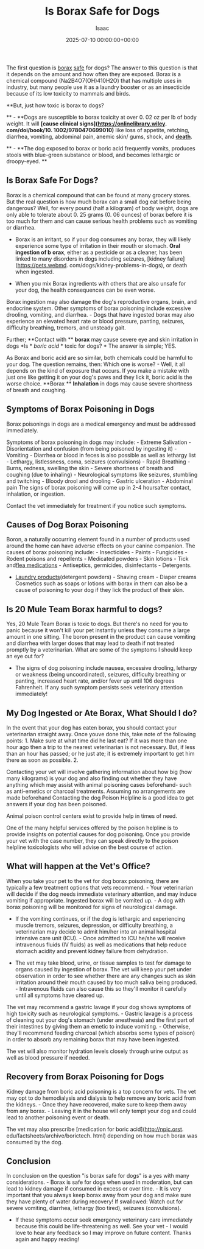 ﻿---
title: Is Borax Safe for Dogs
description: The first question is, is borax safe for dogs? The answer to this question is that it depends on the amount and how often they are exposed. Borax is a...
slug: /is-borax-safe-for-dogs/
date: 2025-07-10 00:00:00+00:00
lastmod: 2025-07-10 00:00:00+03:00
author: Isaac
categories:
- Fleas
- Guide
tags:
- fleas
- borax
- safe
layout: post
---

The first question is [borax](https://pestpolicy.com/is-borax-safe-for-cats/) [safe](https://pestpolicy.com/pet-safe-roach-killer/) for dogs? The answer to this question is that it depends on the amount and how often they are exposed. Borax is a chemical compound (Na2B4O7(OH)410H2O) that has multiple uses in industry, but many people use it as a laundry booster or as an insecticide because of its low toxicity to mammals and birds.

**But, just how toxic is borax to dogs?

** - **Dogs are susceptible to borax toxicity at over 0. 02 oz per lb of body weight. It will **[**cause clinical signs**](https://onlinelibrary.wiley. com/doi/book/10. 1002/9780470699010)** like loss of appetite, retching, diarrhea, vomiting, abdominal pain, anemic skin/ gums, shock, and **[**death**](https://jamanetwork.com/journals/jama/article-abstract/274229)**.

** - **The dog exposed to borax or boric acid frequently vomits, produces stools with blue-green substance or blood, and becomes lethargic or droopy-eyed. **

##  **Is Borax Safe For Dogs?**

Borax is a chemical compound that can be found at many grocery stores. But the real question is how much borax can a small dog eat before being dangerous? Well, for every pound (half a kilogram) of body weight, dogs are only able to tolerate about 0. 25 grams (0. 06 ounces) of borax before it is too much for them and can cause serious health problems such as vomiting or diarrhea.

- Borax is an irritant, so if your dog consumes any borax, they will likely experience some type of irritation in their mouth or stomach. **Oral ingestion of b** **orax**, either as a pesticide or as a cleaner, has been linked to many disorders in dogs including seizures, [kidney failure](https://pets.webmd. com/dogs/kidney-problems-in-dogs), or death when ingested.

- When you mix Borax ingredients with others that are also unsafe for your dog, the health consequences can be even worse.

Borax ingestion may also damage the dog's reproductive organs, brain, and endocrine system. Other symptoms of borax poisoning include excessive drooling, vomiting, and diarrhea. - Dogs that have ingested borax may also experience an elevated heart rate or blood pressure, panting, seizures, difficulty breathing, tremors, and unsteady gait.

Further; **Contact with ** **borax** may cause severe eye and skin irritation in dogs *Is * *boric acid* * toxic for dogs? * The answer is simple; YES.

As Borax and boric acid are so similar, both chemicals could be harmful to your dog. The question remains, then: Which one is worse? - Well, it all depends on the kind of exposure that occurs. If you make a mistake with just one like getting it on your dog's paws and they lick it, boric acid is the worse choice. **Borax ** **Inhalation** in dogs may cause severe shortness of breath and coughing.

##  Symptoms of Borax Poisoning in Dogs

Borax poisonings in dogs are a medical emergency and must be addressed immediately.

Symptoms of borax poisoning in dogs may include: - Extreme Salivation - Disorientation and confusion (from being poisoned by ingesting it) - Vomiting - Diarrhea or blood in feces is also possible as well as lethargy list - Lethargy, listlessness, coma, seizures (convulsions) - Rapid Breathing - Burns, redness, swelling the skin - Severe shortness of breath and coughing (due to inhaling) - Neurological symptoms like seizures, stumbling and twitching - Bloody drool and drooling - Gastric ulceration - Abdominal pain The signs of borax poisoning will come up in 2-4 hoursafter contact, inhalation, or ingestion.

Contact the vet immediately for treatment if you notice such symptoms.

##  Causes of Dog Borax Poisoning

Boron, a naturally occurring element found in a number of products used around the home can have adverse effects on your canine companion. The causes of borax poisoning include: - Insecticides - Paints - Fungicides - Rodent poisons and repellents - Medicated powders - Skin lotions - Tick and[flea medications](https://pestpolicy.com/is-borax-safe-for-cats/) - Antiseptics, germicides, disinfectants - Detergents.

- [Laundry products](https://pestpolicy.com/best-drain-cleaner//)(detergent powders) - Shaving cream - Diaper creams Cosmetics such as soaps or lotions with borax in them can also be a cause of poisoning to your dog if they lick the product of their skin.

##  Is 20 Mule Team Borax harmful to dogs?

Yes, 20 Mule Team Borax is toxic to dogs. But there's no need for you to panic because it won't kill your pet instantly unless they consume a large amount in one sitting. The boron present in the product can cause vomiting and diarrhea with larger doses that may lead to death if not treated promptly by a veterinarian. What are some of the symptoms I should keep an eye out for?

- The signs of dog poisoning include nausea, excessive drooling, lethargy or weakness (being uncoordinated), seizures, difficulty breathing or panting, increased heart rate, and/or fever up until 106 degrees Fahrenheit. If any such symptom persists seek veterinary attention immediately!

##  My Dog Ingested or Ate Borax, What Should I do?

In the event that your dog has eaten borax, you should contact your veterinarian straight away. Once youve done this, take note of the following points: 1. Make sure at what time did he last eat? If it was more than one hour ago then a trip to the nearest veterinarian is not necessary. But, if less than an hour has passed; or he just ate; it is extremely important to get him there as soon as possible. 2.

Contacting your vet will involve gathering information about how big (how many kilograms) is your dog and also finding out whether they have anything which may assist with animal poisoning cases beforehand- such as anti-emetics or charcoal treatments. Assuming no arrangements are made beforehand Contacting the dog Poison Helpline is a good idea to get answers if your dog has been poisoned.

Animal poison control centers exist to provide help in times of need.

One of the many helpful services offered by the poison helpline is to provide insights on potential causes for dog poisoning. Once you provide your vet with the case number, they can speak directly to the poison helpline toxicologists who will advise on the best course of action.

##  What will happen at the Vet's Office?

When you take your pet to the vet for dog borax poisoning, there are typically a few treatment options that vets recommend. - Your veterinarian will decide if the dog needs immediate veterinary attention, and may induce vomiting if appropriate. Ingested borax will be vomited up. - A dog with borax poisoning will be monitored for signs of neurological damage.

- If the vomiting continues, or if the dog is lethargic and experiencing muscle tremors, seizures, depression, or difficulty breathing, a veterinarian may decide to admit him/her into an animal hospital intensive care unit (ICU). - Once admitted to ICU he/she will receive intravenous fluids (IV fluids) as well as medications that help reduce stomach acidity and prevent kidney failure from dehydration.

- The vet may take blood, urine, or tissue samples to test for damage to organs caused by ingestion of borax. The vet will keep your pet under observation in order to see whether there are any changes such as skin irritation around their mouth caused by too much saliva being produced. - Intravenous fluids can also cause this so they'll monitor it carefully until all symptoms have cleared up.

The vet may recommend a gastric lavage if your dog shows symptoms of high toxicity such as neurological symptoms. - Gastric lavage is a process of cleaning out your dog's stomach (under anesthesia) and the first part of their intestines by giving them an emetic to induce vomiting. - Otherwise, they'll recommend feeding charcoal (which absorbs some types of poison) in order to absorb any remaining borax that may have been ingested.

The vet will also monitor hydration levels closely through urine output as well as blood pressure if needed.

##  Recovery from Borax Poisoning for Dogs

Kidney damage from boric acid poisoning is a top concern for vets. The vet may opt to do hemodialysis and dialysis to help remove any boric acid from the kidneys. - Once they have recovered, make sure to keep them away from any borax. - Leaving it in the house will only tempt your dog and could lead to another poisoning event or death.

The vet may also prescribe [medication for boric acid](http://npic.orst. edu/factsheets/archive/borictech. html) depending on how much borax was consumed by the dog.

##  Conclusion

In conclusion on the question "is borax safe for dogs" is a yes with many considerations. - Borax is safe for dogs when used in moderation, but can lead to kidney damage if consumed in excess or over time. - It is very important that you always keep borax away from your dog and make sure they have plenty of water during recovery! If swallowed: Watch out for severe vomiting, diarrhea, lethargy (too tired), seizures (convulsions).

- If these symptoms occur seek emergency veterinary care immediately because this could be life-threatening as well. See your vet - I would love to hear any feedback so I may improve on future content. Thanks again and happy reading!

